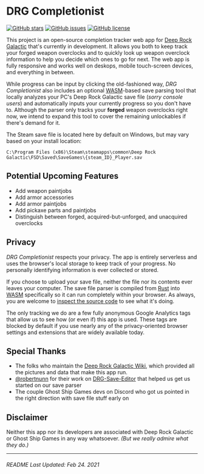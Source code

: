 # DRG Completionist

[![GitHub stars](https://img.shields.io/github/stars/BobertForever/drg-completionist)](https://github.com/BobertForever/drg-completionist/stargazers)
[![GitHub issues](https://img.shields.io/github/issues/BobertForever/drg-completionist)](https://github.com/BobertForever/drg-completionist/issues)
[![GitHub license](https://img.shields.io/github/license/BobertForever/drg-completionist)](https://github.com/BobertForever/drg-completionist)

This project is an open-source completion tracker web app for [Deep Rock Galactic](https://www.deeprockgalactic.com/) that's currently in development. It allows you both to keep track your forged weapon overclocks and to quickly look up weapon overclock information to help you decide which ones to go for next. The web app is fully responsive and works well on deskops, mobile touch-screen devices, and everything in between.

While progress can be input by clicking the old-fashioned way, _DRG Completionist_ also includes an optional [WASM](https://en.wikipedia.org/wiki/WebAssembly)-based save parsing tool that locally analyzes your PC's Deep Rock Galactic save file (_sorry console users_) and automatically inputs your currently progress so you don't have to. Although the parser only tracks your **forged** weapon overclocks right now, we intend to expand this tool to cover the remaining unlockables if there's demand for it.

The Steam save file is located here by default on Windows, but may vary based on your install location:

`C:\Program Files (x86)\Steam\steamapps\common\Deep Rock Galactic\FSD\Saved\SaveGames\{steam_ID}_Player.sav`

## Potential Upcoming Features

- Add weapon paintjobs
- Add armor accessories
- Add armor paintjobs
- Add pickaxe parts and paintjobs
- Distinguish between forged, acquired-but-unforged, and unacquired overclocks

## Privacy

_DRG Completionist_ respects your privacy. The app is entirely serverless and uses the browser's local storage to keep track of your progress. No personally identifying information is ever collected or stored.

If you choose to upload your save file, neither the file nor its contents ever leaves your computer. The save file parser is compiled from [Rust](<https://en.wikipedia.org/wiki/Rust_(programming_language)>) into [WASM](https://en.wikipedia.org/wiki/WebAssembly) specifically so it can run completely within your browser. As always, you are welcome to [inspect the source code](https://github.com/BobertForever/drg-completionist/tree/main/save-parser) to see what it's doing.

The only tracking we do are a few fully anonymous Google Analytics tags that allow us to see how (or even if) this app is used. These tags are blocked by default if you use nearly any of the privacy-oriented browser settings and extensions that are widely available today.

## Special Thanks

- The folks who maintain the [Deep Rock Galactic Wiki](https://deeprockgalactic.gamepedia.com/Deep_Rock_Galactic_Wiki), which provided all the pictures and data that make this app run.
- [@robertnunn](https://github.com/robertnunn) for their work on [DRG-Save-Editor](https://github.com/robertnunn/DRG-Save-Editor) that helped us get us started on our save parser
- The couple Ghost Ship Games devs on Discord who got us pointed in the right direction with save file stuff early on

## Disclaimer

Neither this app nor its developers are associated with Deep Rock Galactic or Ghost Ship Games in any way whatsoever. _(But we really admire what they do.)_

---

###### README Last Updated: Feb 24. 2021
